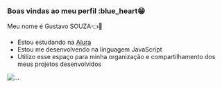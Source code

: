 ### Boas vindas ao meu perfil :blue_heart😁

Meu nome é Gustavo SOUZA👈👀

- Estou estudando na [Alura](https://www.alura.com.br)
- Estou me desenvolvendo na linguagem JavaScript
- Utilizo esse espaço para minha organização e compartilhamento dos meus projetos desenvolvidos


![...](https://github.com/user-attachments/assets/a98d0e31-e498-4f5d-9fa1-99ed4027e455)












